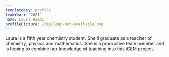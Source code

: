 ```yaml
---
templateKey: profile
teamYear: '2021'
name: Laura Hamdi
profilePicture: /img/logo-not-available.png
---
```

Laura is a fifth year chemistry student. She'll graduate as a teacher of chemistry, physics and mathematics. She is a productive team member and is hoping to combine her knowledge of teaching into this iGEM project.

